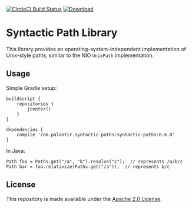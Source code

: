 [![CircleCI Build Status](https://circleci.com/gh/palantir/syntactic-paths/tree/develop.svg)](https://circleci.com/gh/palantir/syntactic-paths)
[![Download](https://api.bintray.com/packages/palantir/releases/syntactic-paths/images/download.svg) ](https://bintray.com/palantir/releases/syntactic-paths/_latestVersion)

Syntactic Path Library
======================

This library provides an operating-system-independent implementation of Unix-style paths, similar to the NIO `UnixPath`
implementation.

Usage
-----

Simple Gradle setup:

    buildscript {
        repositories {
            jcenter()
        }
    }
    
    dependencies {
        compile 'com.palantir.syntactic-paths:syntactic-paths:0.6.0' 
    }

In Java:

    Path foo = Paths.get("/a", "b").resolve("c");  // represents /a/b/c
    Path bar = foo.relativize(Paths.get("/a"));  // represents b/c

License
-------
This repository is made available under the [Apache 2.0 License](http://www.apache.org/licenses/LICENSE-2.0).
